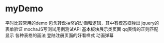 # myDemo
平时比较常用的demo
包含转盘抽奖的动画和逻辑，其中有模态框弹出
    jquery的表单验证
    mochaJS写测试用例测试API
    基本板块展示类页面
    qq表情的正则匹配显示
    各种表格的画法
    登陆注册页面的好看样式
    动画弹幕
